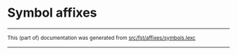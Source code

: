 
# Symbol affixes

* * *

<small>This (part of) documentation was generated from [src/fst/affixes/symbols.lexc](https://github.com/giellalt/lang-ron/blob/main/src/fst/affixes/symbols.lexc)</small>

---

